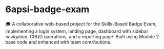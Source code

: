 # 6apsi-badge-exam
🎓 A collaborative web-based project for the Skills-Based Badge Exam, implementing a login system, landing page, dashboard with sidebar navigation, CRUD operations, and a reporting page. Built using Module 2 base code and enhanced with team contributions.
